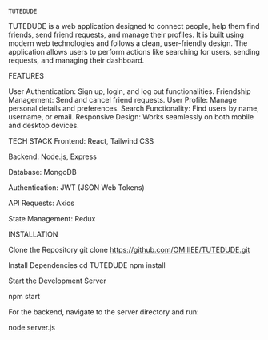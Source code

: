                                                                                               TUTEDUDE

TUTEDUDE is a web application designed to connect people, help them find friends, send friend requests, and manage their profiles. It is built using modern web technologies and follows a clean, user-friendly design. The application allows users to perform actions like searching for users, sending requests, and managing their dashboard.

FEATURES

User Authentication: Sign up, login, and log out functionalities.
Friendship Management: Send and cancel friend requests.
User Profile: Manage personal details and preferences.
Search Functionality: Find users by name, username, or email.
Responsive Design: Works seamlessly on both mobile and desktop devices.


TECH STACK 
Frontend: React, Tailwind CSS

Backend: Node.js, Express

Database: MongoDB

Authentication: JWT (JSON Web Tokens)

API Requests: Axios

State Management: Redux



INSTALLATION

Clone the Repository
git clone https://github.com/OMIIIEE/TUTEDUDE.git

Install Dependencies
cd TUTEDUDE
npm install

Start the Development Server

npm start

For the backend, navigate to the server directory and run:

node server.js
